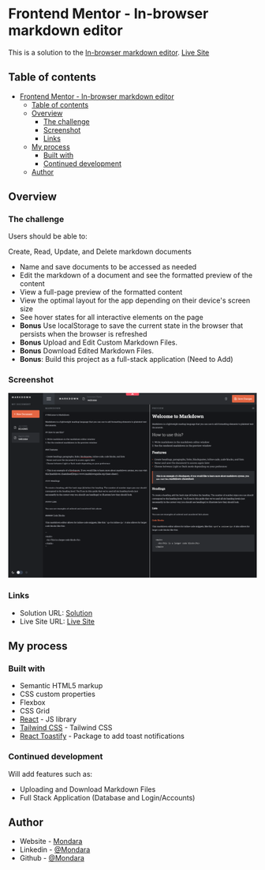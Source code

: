 # Frontend Mentor - In-browser markdown editor

This is a solution to the [In-browser markdown editor](https://www.frontendmentor.io/challenges/inbrowser-markdown-editor-r16TrrQX9).
[Live Site](https://markdown-editor-mt.netlify.app/)
  
## Table of contents

- [Frontend Mentor - In-browser markdown editor](#frontend-mentor---in-browser-markdown-editor)
  - [Table of contents](#table-of-contents)
  - [Overview](#overview)
    - [The challenge](#the-challenge)
    - [Screenshot](#screenshot)
    - [Links](#links)
  - [My process](#my-process)
    - [Built with](#built-with)
    - [Continued development](#continued-development)
  - [Author](#author)


## Overview

### The challenge

Users should be able to:

Create, Read, Update, and Delete markdown documents
- Name and save documents to be accessed as needed
- Edit the markdown of a document and see the formatted preview of the content
- View a full-page preview of the formatted content
- View the optimal layout for the app depending on their device's screen size
- See hover states for all interactive elements on the page
- **Bonus** Use localStorage to save the current state in the browser that persists when the browser is refreshed
- **Bonus** Upload and Edit Custom Markdown Files.
- **Bonus** Download Edited Markdown Files.
- **Bonus**: Build this project as a full-stack application (Need to Add)

### Screenshot

![](./screenshots/Screenshot-desktop-dark.png)


### Links

- Solution URL: [Solution](https://www.frontendmentor.io/solutions/in-browser-markdown-editor-5IJEhwVeEG)
- Live Site URL: [Live Site](https://markdown-editor-mt.netlify.app/)

## My process

### Built with

- Semantic HTML5 markup
- CSS custom properties
- Flexbox
- CSS Grid
- [React](https://reactjs.org/) - JS library
- [Tailwind CSS](https://tailwindcss.com/) - Tailwind CSS
- [React Toastify](https://fkhadra.github.io/react-toastify/introduction) - Package to add toast notifications


### Continued development

Will add features such as:
 - Uploading and Download Markdown Files
 - Full Stack Application (Database and Login/Accounts)


## Author

- Website - [Mondara](https://mondarathotage.com/)
- Linkedin - [@Mondara](https://www.linkedin.com/in/mondara-thotage/)
- Github - [@Mondara](https://github.com/Mondara)

